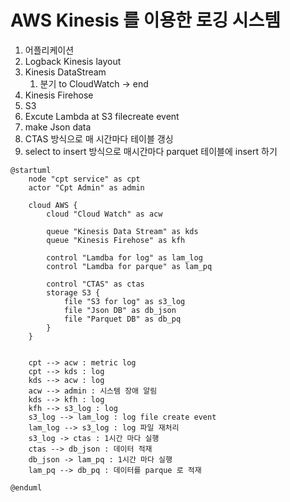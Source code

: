 # AWS Kinesis 를 이용한 로깅 시스템

1. 어플리케이션
2. Logback Kinesis layout
3. Kinesis DataStream
    1. 분기 to CloudWatch -> end
4. Kinesis Firehose
5. S3
6. Excute Lambda at S3 filecreate event
7. make Json data
8. CTAS 방식으로 매 시간마다 테이블 갱싱
9. select to insert 방식으로 매시간마다 parquet 테이블에 insert 하기



```plantuml
@startuml
    node "cpt service" as cpt
    actor "Cpt Admin" as admin
    
    cloud AWS {
        cloud "Cloud Watch" as acw
         
        queue "Kinesis Data Stream" as kds
        queue "Kinesis Firehose" as kfh
        
        control "Lamdba for log" as lam_log
        control "Lamdba for parque" as lam_pq
        
        control "CTAS" as ctas
        storage S3 {
            file "S3 for log" as s3_log
            file "Json DB" as db_json
            file "Parquet DB" as db_pq
        }
    }
    
    
    cpt --> acw : metric log
    cpt --> kds : log
    kds --> acw : log
    acw --> admin : 시스템 장애 알림
    kds --> kfh : log
    kfh --> s3_log : log
    s3_log --> lam_log : log file create event
    lam_log --> s3_log : log 파일 재처리 
    s3_log -> ctas : 1시간 마다 실행
    ctas --> db_json : 데이터 적재
    db_json -> lam_pq : 1시간 마다 실행  
    lam_pq --> db_pq : 데이터를 parque 로 적재
    
@enduml
```

